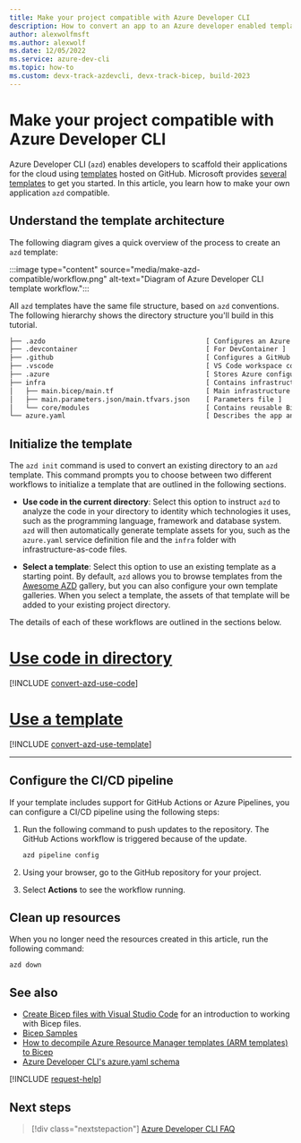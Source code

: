 ```yaml
---
title: Make your project compatible with Azure Developer CLI
description: How to convert an app to an Azure developer enabled template.
author: alexwolfmsft
ms.author: alexwolf
ms.date: 12/05/2022
ms.service: azure-dev-cli
ms.topic: how-to
ms.custom: devx-track-azdevcli, devx-track-bicep, build-2023
---
```


# Make your project compatible with Azure Developer CLI

Azure Developer CLI (`azd`) enables developers to scaffold their applications for the cloud using [templates](./azd-templates.md) hosted on GitHub. Microsoft provides [several templates](./azd-templates.md#choose-a-template) to get you started. In this article, you learn how to make your own application `azd` compatible.

## Understand the template architecture

The following diagram gives a quick overview of the process to create an `azd` template:

:::image type="content" source="media/make-azd-compatible/workflow.png" alt-text="Diagram of Azure Developer CLI template workflow.":::

All `azd` templates have the same file structure, based on `azd` conventions. The following hierarchy shows the directory structure you'll build in this tutorial. 

```txt
├── .azdo                                        [ Configures an Azure Pipeline ]
├── .devcontainer                                [ For DevContainer ]
├── .github                                      [ Configures a GitHub workflow ]
├── .vscode                                      [ VS Code workspace configurations ]
├── .azure                                       [ Stores Azure configurations and environment variables ]
├── infra                                        [ Contains infrastructure as code files ]
│   ├── main.bicep/main.tf                       [ Main infrastructure file ]
│   ├── main.parameters.json/main.tfvars.json    [ Parameters file ]
│   └── core/modules                             [ Contains reusable Bicep/Terraform modules ]
└── azure.yaml                                   [ Describes the app and type of Azure resources]
```

## Initialize the template

The `azd init` command is used to convert an existing directory to an `azd` template. This command prompts you to choose between two different workflows to initialize a template that are outlined in the following sections.

* **Use code in the current directory**: Select this option to instruct `azd` to analyze the code in your directory to identity which technologies it uses, such as the programming language, framework and database system. `azd` will then automatically generate template assets for you, such as the `azure.yaml` service definition file and the `infra` folder with infrastructure-as-code files.

* **Select a template**: Select this option to use an existing template as a starting point. By default, `azd` allows you to browse templates from the [Awesome AZD](https://azure.github.io/awesome-azd) gallery, but you can also configure your own template galleries. When you select a template, the assets of that template will be added to your existing project directory.

The details of each of these workflows are outlined in the sections below.

# [Use code in directory](#tab/use-code)

[!INCLUDE [convert-azd-use-code](includes/convert-azd-use-code.md)]

# [Use a template](#tab/use-template)

[!INCLUDE [convert-azd-use-template](includes/convert-azd-use-template.md)]

---

## Configure the CI/CD pipeline

If your template includes support for GitHub Actions or Azure Pipelines, you can configure a CI/CD pipeline using the following steps:

1. Run the following command to push updates to the repository. The GitHub Actions workflow is triggered because of the update.

    ```bash
    azd pipeline config    
    ```

1. Using your browser, go to the GitHub repository for your project.

1. Select **Actions** to see the workflow running.

## Clean up resources

When you no longer need the resources created in this article, run the following command:

``` azdeveloper
azd down
```

## See also

- [Create Bicep files with Visual Studio Code](/azure/azure-resource-manager/bicep/quickstart-create-bicep-use-visual-studio-code?tabs=CLI) for an introduction to working with Bicep files.
- [Bicep Samples](/samples/browse/?languages=bicep)
- [How to decompile Azure Resource Manager templates (ARM templates) to Bicep](/azure/azure-resource-manager/bicep/decompile?tabs=azure-cli)
- [Azure Developer CLI's azure.yaml schema](./azd-schema.md)

[!INCLUDE [request-help](includes/request-help.md)]

## Next steps

> [!div class="nextstepaction"]
> [Azure Developer CLI FAQ](./faq.yml)
